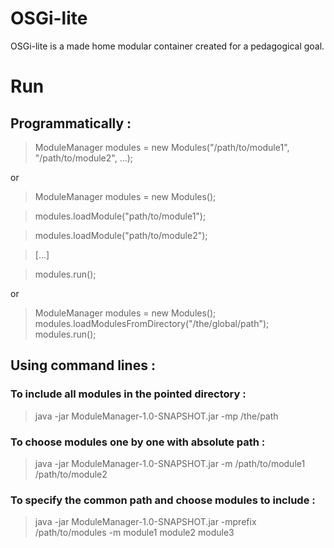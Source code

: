 OSGi-lite
=========

OSGi-lite is a made home modular container created for a pedagogical goal. 



Run
===

Programmatically : 
------------------

>ModuleManager modules = new Modules("/path/to/module1", "/path/to/module2", ...);

or

>ModuleManager modules = new Modules();

>modules.loadModule("path/to/module1");

>modules.loadModule("path/to/module2");

>[...]

>modules.run();

or

>ModuleManager modules = new Modules();
>modules.loadModulesFromDirectory("/the/global/path");
>modules.run();

Using command lines :
---------------------

### To include all modules in the pointed directory :
>java -jar ModuleManager-1.0-SNAPSHOT.jar -mp /the/path

### To choose modules one by one with absolute path :
>java -jar ModuleManager-1.0-SNAPSHOT.jar -m /path/to/module1 /path/to/module2

### To specify the common path and choose modules to include :
>java -jar ModuleManager-1.0-SNAPSHOT.jar -mprefix /path/to/modules -m module1 module2 module3
